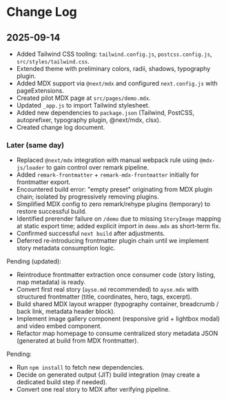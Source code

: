 # Change Log

## 2025-09-14
- Added Tailwind CSS tooling: `tailwind.config.js`, `postcss.config.js`, `src/styles/tailwind.css`.
- Extended theme with preliminary colors, radii, shadows, typography plugin.
- Added MDX support via `@next/mdx` and configured `next.config.js` with pageExtensions.
- Created pilot MDX page at `src/pages/demo.mdx`.
- Updated `_app.js` to import Tailwind stylesheet.
- Added new dependencies to `package.json` (Tailwind, PostCSS, autoprefixer, typography plugin, @next/mdx, clsx).
- Created change log document.

### Later (same day)
- Replaced `@next/mdx` integration with manual webpack rule using `@mdx-js/loader` to gain control over remark pipeline.
- Added `remark-frontmatter` + `remark-mdx-frontmatter` initially for frontmatter export.
- Encountered build error: "empty preset" originating from MDX plugin chain; isolated by progressively removing plugins.
- Simplified MDX config to zero remark/rehype plugins (temporary) to restore successful build.
- Identified prerender failure on `/demo` due to missing `StoryImage` mapping at static export time; added explicit import in `demo.mdx` as short-term fix.
- Confirmed successful `next build` after adjustments.
- Deferred re‑introducing frontmatter plugin chain until we implement story metadata consumption logic.

Pending (updated):
- Reintroduce frontmatter extraction once consumer code (story listing, map metadata) is ready.
- Convert first real story (`ayse.md` recommended) to `ayse.mdx` with structured frontmatter (title, coordinates, hero, tags, excerpt).
- Build shared MDX layout wrapper (typography container, breadcrumb / back link, metadata header block).
- Implement image gallery component (responsive grid + lightbox modal) and video embed component.
- Refactor map homepage to consume centralized story metadata JSON (generated at build from MDX frontmatter).

Pending:
- Run `npm install` to fetch new dependencies.
- Decide on generated output (JIT) build integration (may create a dedicated build step if needed).
- Convert one real story to MDX after verifying pipeline.
